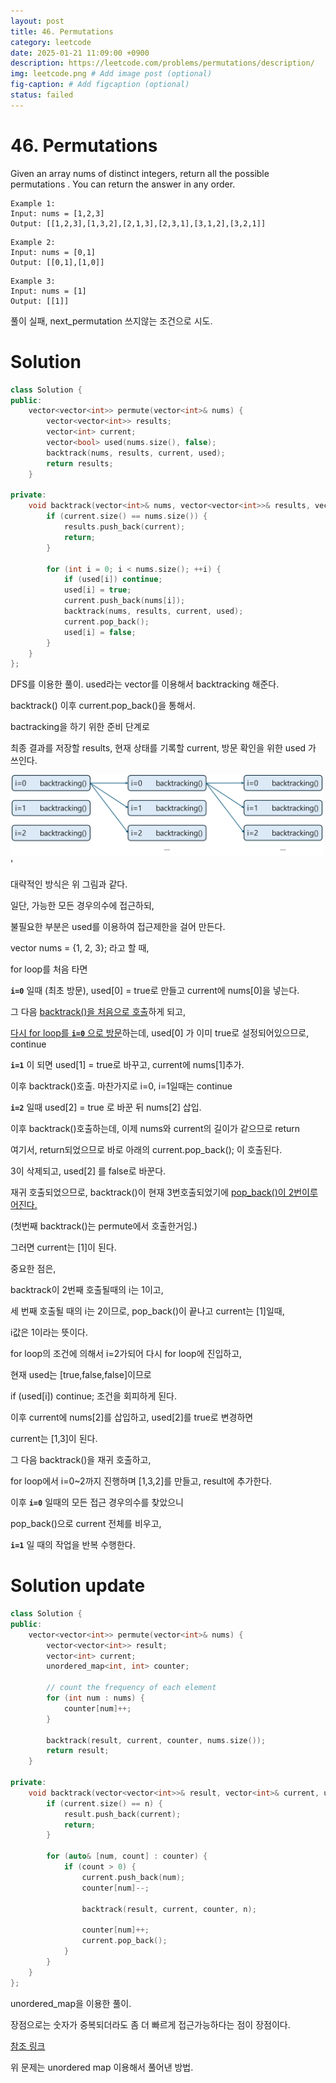 ```yaml
---
layout: post
title: 46. Permutations
category: leetcode
date: 2025-01-21 11:09:00 +0900
description: https://leetcode.com/problems/permutations/description/
img: leetcode.png # Add image post (optional)
fig-caption: # Add figcaption (optional)
status: failed
---
```



# 46. Permutations

Given an array nums of distinct integers, return all the possible 
permutations
. You can return the answer in any order.
 
```
Example 1:
Input: nums = [1,2,3]
Output: [[1,2,3],[1,3,2],[2,1,3],[2,3,1],[3,1,2],[3,2,1]]
```

```
Example 2:
Input: nums = [0,1]
Output: [[0,1],[1,0]]
```

```
Example 3:
Input: nums = [1]
Output: [[1]]
```

풀이 실패, next_permutation 쓰지않는 조건으로 시도.

# Solution 

```cpp
class Solution {
public:
    vector<vector<int>> permute(vector<int>& nums) {
        vector<vector<int>> results;
        vector<int> current;
        vector<bool> used(nums.size(), false);
        backtrack(nums, results, current, used);
        return results;
    }

private:
    void backtrack(vector<int>& nums, vector<vector<int>>& results, vector<int>& current, vector<bool>& used) {
        if (current.size() == nums.size()) {
            results.push_back(current);
            return;
        }
        
        for (int i = 0; i < nums.size(); ++i) {
            if (used[i]) continue;
            used[i] = true;
            current.push_back(nums[i]);
            backtrack(nums, results, current, used);
            current.pop_back();
            used[i] = false;
        }
    }
};
```

DFS를 이용한 풀이. used라는 vector를 이용해서 backtracking 해준다.

backtrack() 이후 current.pop_back()을 통해서.

bactracking을 하기 위한 준비 단계로 

최종 결과를 저장할 results, 현재 상태를 기록할 current, 방문 확인을 위한 used 가 쓰인다.



<img src="imgs\permutation.png" alt="heap_1" width="500"/>'

대략적인 방식은 위 그림과 같다.

일단, 가능한 모든 경우의수에 접근하되, 

불필요한 부분은 used를 이용하여 접근제한을 걸어 만든다.


vector<int> nums = {1, 2, 3}; 라고 할 때,

for loop를 처음 타면

**`i=0`** 일때 (최초 방문), used[0] = true로 만들고 current에 nums[0]을 넣는다.

그 다음 <u>backtrack()을 처음으로 호출</u>하게 되고,

<u>다시 for loop를 **`i=0`** 으로 방문</u>하는데, used[0] 가 이미 true로 설정되어있으므로, continue

**`i=1`** 이 되면 used[1] = true로 바꾸고, current에 nums[1]추가.

이후 backtrack()호출. 마찬가지로 i=0, i=1일때는 continue

**`i=2`** 일때 used[2] = true 로 바꾼 뒤 nums[2] 삽입.

이후 backtrack()호출하는데, 이제 nums와 current의 길이가 같으므로 return 

여기서, return되었으므로 바로 아래의 current.pop_back(); 이 호출된다.

3이 삭제되고, used[2] 를 false로 바꾼다. 

재귀 호출되었으므로, backtrack()이 현재 3번호출되었기에 <u>pop_back()이 2번이루어진다.</u>

(첫번째 backtrack()는 permute에서 호출한거임.)

그러면 current는 [1]이 된다.

중요한 점은, 

backtrack이 2번째 호출될때의 i는 1이고, 

세 번째 호출될 때의 i는 2이므로, pop_back()이 끝나고 current는 [1]일때,

i값은 1이라는 뜻이다.

for loop의 조건에 의해서 i=2가되어 다시 for loop에 진입하고,

현재 used는 [true,false,false]이므로

if (used[i]) continue; 조건을 회피하게 된다.

이후 current에 nums[2]를 삽입하고, used[2]를 true로 변경하면

current는 [1,3]이 된다.

그 다음 backtrack()을 재귀 호출하고, 

for loop에서 i=0~2까지 진행하며 [1,3,2]를 만들고, result에 추가한다.

이후 **`i=0`** 일때의 모든 접근 경우의수를 찾았으니 

pop_back()으로 current 전체를 비우고, 

**`i=1`** 일 때의 작업을 반복 수행한다.



# Solution update
```cpp
class Solution {
public:
    vector<vector<int>> permute(vector<int>& nums) {
        vector<vector<int>> result;
        vector<int> current;
        unordered_map<int, int> counter;
        
        // count the frequency of each element
        for (int num : nums) {
            counter[num]++;
        }
        
        backtrack(result, current, counter, nums.size());
        return result;
    }
    
private:
    void backtrack(vector<vector<int>>& result, vector<int>& current, unordered_map<int, int>& counter, int n) {
        if (current.size() == n) {
            result.push_back(current);
            return;
        }
        
        for (auto& [num, count] : counter) {
            if (count > 0) {
                current.push_back(num);
                counter[num]--;
                
                backtrack(result, current, counter, n);
                
                counter[num]++;
                current.pop_back();
            }
        }
    }
};
```

unordered_map을 이용한 풀이. 

장점으로는 숫자가 중복되더라도 좀 더 빠르게 접근가능하다는 점이 장점이다. 

[참조 링크](./2025-01-222094.%20Finding%203-Digit%20Even%20Numbers.md)

위 문제는 unordered map 이용해서 풀어낸 방법.